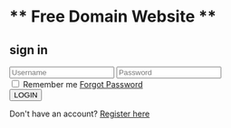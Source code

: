 # ** Free Domain Website **

<html lang="en">
<head>
    <meta charset="UTF-8">
    <meta name="viewport" content="width=device-width, initial-scale=1.0">
    <title>Login Page</title>
    <link rel="stylesheet" href="style.css">
</head>
<body>
    <div class="login-container">
        <h2>sign in</h2>
        <form>
            <input type="text" placeholder="Username" id="username">
            <input type="password" placeholder="Password" id="password">
            <div class="options">
                <label>
                    <input type="checkbox"> Remember me
                </label>
                <a href="#">Forgot Password</a>
            </div>
            <button type="button" onclick="login()">LOGIN</button>
        </form>
        <p>Don't have an account? <a href="#">Register here</a></p>
    </div>
    <script src="bottom.js"></script>
</body>
</html>
